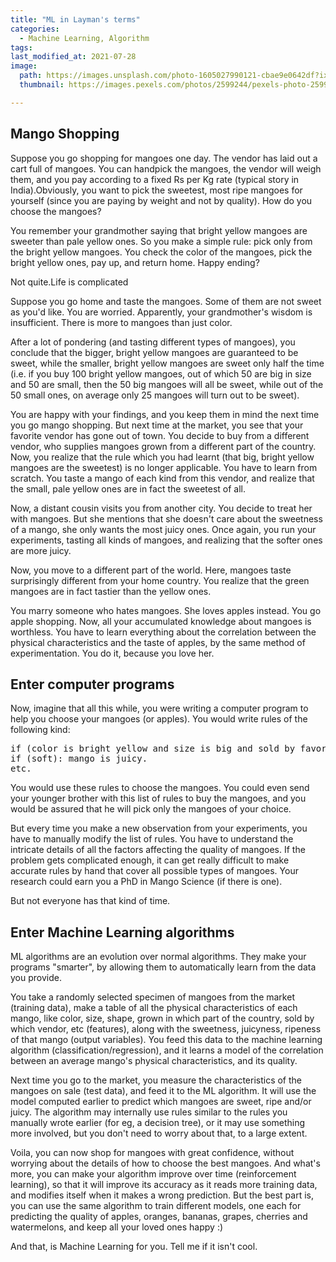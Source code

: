 ```yaml
---
title: "ML in Layman's terms"
categories:
  - Machine Learning, Algorithm
tags:
last_modified_at: 2021-07-28
image: 
  path: https://images.unsplash.com/photo-1605027990121-cbae9e0642df?ixlib=rb-1.2.1&ixid=MnwxMjA3fDB8MHxwaG90by1wYWdlfHx8fGVufDB8fHx8&auto=format&fit=crop&w=1950&q=80
  thumbnail: https://images.pexels.com/photos/2599244/pexels-photo-2599244.jpeg?auto=compress&cs=tinysrgb&dpr=1&w=500 

---
```

## Mango Shopping

Suppose you go shopping for mangoes one day. The vendor has laid out a cart full of mangoes. You can handpick the mangoes, the vendor will weigh them, and you pay according to a fixed Rs per Kg rate (typical story in India).Obviously, you want to pick the sweetest, most ripe mangoes for yourself (since you are paying by weight and not by quality). How do you choose the mangoes?

You remember your grandmother saying that bright yellow mangoes are sweeter than pale yellow ones. So you make a simple rule: pick only from the bright yellow mangoes. You check the color of the mangoes, pick the bright yellow ones, pay up, and return home. Happy ending?

Not quite.Life is complicated

Suppose you go home and taste the mangoes. Some of them are not sweet as you'd like. You are worried. Apparently, your grandmother's wisdom is insufficient. There is more to mangoes than just color.

After a lot of pondering (and tasting different types of mangoes), you conclude that the bigger, bright yellow mangoes are guaranteed to be sweet, while the smaller, bright yellow mangoes are sweet only half the time (i.e. if you buy 100 bright yellow mangoes, out of which 50 are big in size and 50 are small, then the 50 big mangoes will all be sweet, while out of the 50 small ones, on average only 25 mangoes will turn out to be sweet).

You are happy with your findings, and you keep them in mind the next time you go mango shopping. But next time at the market, you see that your favorite vendor has gone out of town. You decide to buy from a different vendor, who supplies mangoes grown from a different part of the country. Now, you realize that the rule which you had learnt (that big, bright yellow mangoes are the sweetest) is no longer applicable. You have to learn from scratch. You taste a mango of each kind from this vendor, and realize that the small, pale yellow ones are in fact the sweetest of all.

Now, a distant cousin visits you from another city. You decide to treat her with mangoes. But she mentions that she doesn't care about the sweetness of a mango, she only wants the most juicy ones. Once again, you run your experiments, tasting all kinds of mangoes, and realizing that the softer ones are more juicy.

Now, you move to a different part of the world. Here, mangoes taste surprisingly different from your home country. You realize that the green mangoes are in fact tastier than the yellow ones.

You marry someone who hates mangoes. She loves apples instead. You go apple shopping. Now, all your accumulated knowledge about mangoes is worthless. You have to learn everything about the correlation between the physical characteristics and the taste of apples, by the same method of experimentation. You do it, because you love her.

## Enter computer programs

Now, imagine that all this while, you were writing a computer program to help you choose your mangoes (or apples). You would write rules of the following kind:

<pre>
if (color is bright yellow and size is big and sold by favorite vendor): mango is sweet.
if (soft): mango is juicy.
etc.
</pre>

You would use these rules to choose the mangoes. You could even send your younger brother with this list of rules to buy the mangoes, and you would be assured that he will pick only the mangoes of your choice.

But every time you make a new observation from your experiments, you have to manually modify the list of rules. You have to understand the intricate details of all the factors affecting the quality of mangoes. If the problem gets complicated enough, it can get really difficult to make accurate rules by hand that cover all possible types of mangoes. Your research could earn you a PhD in Mango Science (if there is one).

But not everyone has that kind of time.

## Enter Machine Learning algorithms

ML algorithms are an evolution over normal algorithms. They make your programs "smarter", by allowing them to automatically learn from the data you provide.

You take a randomly selected specimen of mangoes from the market (training data), make a table of all the physical characteristics of each mango, like color, size, shape, grown in which part of the country, sold by which vendor, etc (features), along with the sweetness, juicyness, ripeness of that mango (output variables). You feed this data to the machine learning algorithm (classification/regression), and it learns a model of the correlation between an average mango's physical characteristics, and its quality.

Next time you go to the market, you measure the characteristics of the mangoes on sale (test data), and feed it to the ML algorithm. It will use the model computed earlier to predict which mangoes are sweet, ripe and/or juicy. The algorithm may internally use rules similar to the rules you manually wrote earlier (for eg, a decision tree), or it may use something more involved, but you don't need to worry about that, to a large extent.

Voila, you can now shop for mangoes with great confidence, without worrying about the details of how to choose the best mangoes. And what's more, you can make your algorithm improve over time (reinforcement learning), so that it will improve its accuracy as it reads more training data, and modifies itself when it makes a wrong prediction. But the best part is, you can use the same algorithm to train different models, one each for predicting the quality of apples, oranges, bananas, grapes, cherries and watermelons, and keep all your loved ones happy :)

And that, is Machine Learning for you. Tell me if it isn't cool.

 

